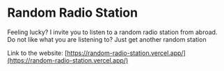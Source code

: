 # Random Radio Station

Feeling lucky? I invite you to listen to a random radio station from abroad. Do not like what you are listening to? Just get another random station

Link to the website: [https://random-radio-station.vercel.app/](https://random-radio-station.vercel.app/)
